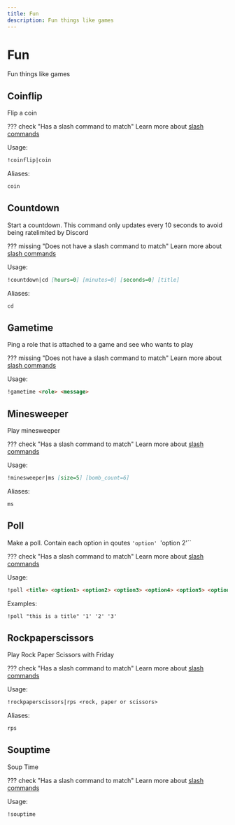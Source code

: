 ```yaml
---
title: Fun
description: Fun things like games
---
```

# Fun

Fun things like games

## Coinflip

Flip a coin

??? check "Has a slash command to match"
	Learn more about [slash commands](/#slash-commands)

Usage:

```md
!coinflip|coin 
```

Aliases:

```md
coin
```

## Countdown

Start a countdown. This command only updates every 10 seconds to avoid being ratelimited by Discord

??? missing "Does not have a slash command to match"
	Learn more about [slash commands](/#slash-commands)

Usage:

```md
!countdown|cd [hours=0] [minutes=0] [seconds=0] [title]
```

Aliases:

```md
cd
```

## Gametime

Ping a role that is attached to a game and see who wants to play

??? missing "Does not have a slash command to match"
	Learn more about [slash commands](/#slash-commands)

Usage:

```md
!gametime <role> <message>
```

## Minesweeper

Play minesweeper

??? check "Has a slash command to match"
	Learn more about [slash commands](/#slash-commands)

Usage:

```md
!minesweeper|ms [size=5] [bomb_count=6]
```

Aliases:

```md
ms
```

## Poll

Make a poll. Contain each option in qoutes `'option' `'option 2'``

??? check "Has a slash command to match"
	Learn more about [slash commands](/#slash-commands)

Usage:

```md
!poll <title> <option1> <option2> <option3> <option4> <option5> <option6> <option7> <option8> <option9> <option10>
```

Examples:

```md
!poll "this is a title" '1' '2' '3'
```

## Rockpaperscissors

Play Rock Paper Scissors with Friday

??? check "Has a slash command to match"
	Learn more about [slash commands](/#slash-commands)

Usage:

```md
!rockpaperscissors|rps <rock, paper or scissors>
```

Aliases:

```md
rps
```

## Souptime

Soup Time

??? check "Has a slash command to match"
	Learn more about [slash commands](/#slash-commands)

Usage:

```md
!souptime 
```
